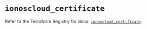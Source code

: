 # `ionoscloud_certificate`

Refer to the Terraform Registry for docs: [`ionoscloud_certificate`](https://registry.terraform.io/providers/ionos-cloud/ionoscloud/6.4.13/docs/resources/certificate).
